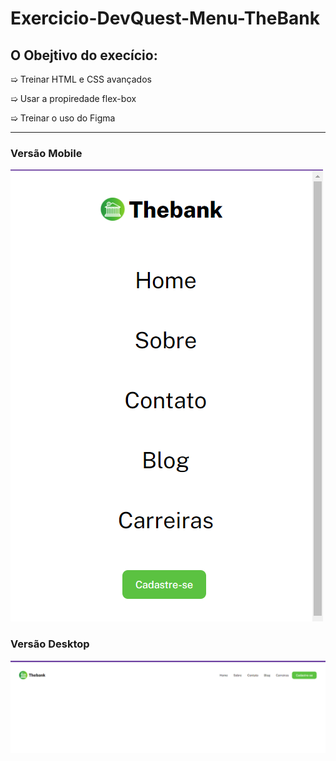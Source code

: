 # Exercicio-DevQuest-Menu-TheBank

<h2>O Obejtivo do execício:</h2>

&#10159; Treinar HTML e CSS avançados

&#10159; Usar a propiredade flex-box

&#10159; Treinar o uso do Figma

_______________________________________________________________________________________________________________________________________

<h3>Versão Mobile</h3>

![Foto página do exercíco versão mobile](https://github.com/Poliana-llima/Exercicio-DevQuest-Menu-TheBank/blob/main/Mobile.png)

<h3>Versão Desktop</h3>

![Foto página do exercício em destop](https://github.com/Poliana-llima/Exercicio-DevQuest-Menu-TheBank/blob/main/Desktop.png)
